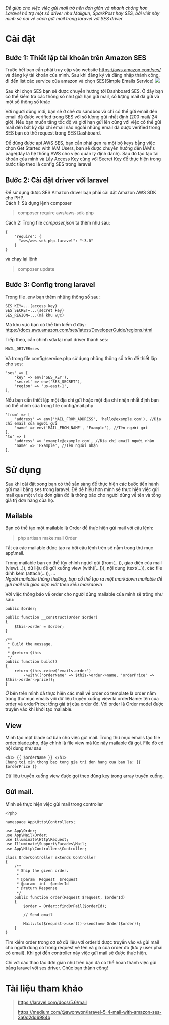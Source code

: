 *Để giúp cho việc việc gửi mail trở nên đơn giản và nhanh chóng hơn Laravel hỗ trợ một số driver như Mailgun, SparkPost hay SES, bài viết này mình sẽ nói về cách gửi mail trong laravel với SES driver*  
# Cài đặt
## Bước 1: Thiết lập tài khoản trên Amazon SES
Trước hết bạn cần phải truy cập vào website https://aws.amazon.com/ses/ và đăng ký tài khoản của mình. Sau khi đăng ký và đăng nhập thành công, đi đến list các service của amazon và chọn SES(Simple Emails Service)
![](https://images.viblo.asia/ebdbdf6c-29ee-4162-a9ce-041a22e4cb3f.png)

Sau khi chọn SES bạn sẽ được chuyển hướng tới Dashboard SES. Ở đây bạn có thể kiểm tra các thông số như giới hạn gửi mail, số lượng mail đã gửi và một số thông số khác 

Với người dùng mới, bạn sẽ ở chế độ sandbox và chỉ có thể gửi email đến email đã được verified trong SES với số lượng gửi nhất định (200 mail/ 24 giờ). Nếu bạn muốn tăng tốc độ và giới hạn gửi lên cùng với việc có thể gửi mail đến bất kỳ địa chỉ email nào ngoài những email đã được verified trong SES bạn có thể request trong SES Dashboard.

Để dùng được api AWS SES, bạn cẩn phải gen ra một bộ keys bằng việc chọn Get Started with IAM Users, bạn sẽ được chuyển hướng đến IAM's page(đây là hệ thống AWS cho việc quản lý định danh). Sau đó tạo tạo tài khoản của mình và Lấy Access Key cùng với Secret Key để thực hiện trong bước tiếp theo là config SES trong laravel
## Bước 2: Cài đặt driver với laravel
Để sử dụng được SES Amazon driver bạn phải cài đặt Amazon AWS SDK cho PHP.  
Cách 1: Sử dụng lệnh composer
> composer require aws/aws-sdk-php
> 
Cách 2: Trong file *composer.json* ta thêm như sau:
```
{
    "require": {
      "aws/aws-sdk-php-laravel": "~3.0"
    }
}
```
và chạy lại lệnh
> composer update
>
## Bước 3: Config trong laravel
Trong file .env bạn thêm những thông số sau:
```
SES_KEY=...(access key)
SES_SECRET=...(secret key)
SES_REGION=...(mã khu vực)
```
Mã khu vực bạn có thể tìm kiếm ở đây: https://docs.aws.amazon.com/ses/latest/DeveloperGuide/regions.html

Tiếp theo, cần chỉnh sửa lại mail driver thành ses:
```
MAIL_DRIVER=ses
```
Và trong file config/service.php sử dụng những thông số trên để thiết lập cho ses:
```
'ses' => [
    'key' => env('SES_KEY'),
    'secret' => env('SES_SECRET'),
    'region' => 'us-east-1',
],
```
Nếu bạn cần thiết lập một địa chỉ gửi hoặc một địa chỉ nhận nhất định bạn có thể chỉnh sửa trong file config/mail.php
```
'from' => [
    'address' => env('MAIL_FROM_ADDRESS', 'hello@example.com'), //Địa chỉ email của người gửi
    'name' => env('MAIL_FROM_NAME', 'Example'), //Tên người gửi
],
'to' => [
    'address' => 'example@example.com', //Địa chỉ email người nhận
    'name' => 'Example', //Tên người nhận
],
```
# Sử dụng
Sau khi cài đặt xong bạn có thể sẵn sàng để thực hiện các bước tiến hành gửi mail bằng ses trong laravel. Để dễ hiểu hơn mình sẽ thực hiện việc gửi mail qua một ví dụ đơn giản đó là thông báo cho người dùng về tên và tổng giá trị đơn hàng của họ.
## Mailable
Bạn có thể tạo một mailable là Order để thực hiện gửi mail với câu lệnh:
> php artisan make:mail Order
> 
Tất cả các mailable được tạo ra bởi câu lệnh trên sẽ nằm trong thư mục app\mail.

Trong mailable bạn có thể tùy chỉnh người gửi (from(...)), giao diện của mail (view(...)), dữ liệu để gửi xuống view (with([...])), nội dung (text(...)), các file đính kèm (attach(...)), ...  
*Ngoài mailable thông thường, bạn cố thể tạo ra một markdown mailable để gửi mail với giao diện viết theo kiểu markdown*

Với việc thông báo về order cho người dùng mailable của mình sẽ trông như sau:
```
public $order;

public function __construct(Order $order)
{
    $this->order = $order;
}

/**
 * Build the message.
 *
 * @return $this
 */
public function build()
{
    return $this->view('emails.order')
        ->with(['orderName' => $this->order->name, 'orderPrice' => $this->order->price]);
}
```

Ở bên trên mình đã thực hiện các mail về order có template là order nằm trong thư mục emails với dữ liệu truyền xuống view là orderName: tên của order và orderPrice: tổng giá trị của order đó. Với order là Order model được truyền vào khi khởi tạo mailable.
## View
Mình tạo một blade cơ bản cho việc gửi mail. Trong thư mục emails tạo file order.blade.php, đây chính là file view mà lúc nãy mailable đã gọi. File đó có nội dung như sau
```
<h1> {{ $orderName }} </h1>
Chung toi xin thong bao tong gia tri don hang cua ban la: {{ $orderPrice }}
```
Dữ liệu truyền xuống view được gọi theo đúng key trong array truyền xuống. 
## Gửi mail.
Mình sẽ thực hiện việc gửi mail trong controller
```
<?php

namespace App\Http\Controllers;

use App\Order;
use App\Mail\Order;
use Illuminate\Http\Request;
use Illuminate\Support\Facades\Mail;
use App\Http\Controllers\Controller;

class OrderController extends Controller
{
    /**
     * Ship the given order.
     *
     * @param  Request  $request
     * @param  int  $orderId
     * @return Response
     */
    public function order(Request $request, $orderId)
    {
        $order = Order::findOrFail($orderId);

        // Send email

        Mail::to($request->user())->send(new Order($order));
    }
}
```
Tìm kiếm order trong cơ sở dữ liệu với orderId được truyền vào và gửi mail cho người dùng có trong request về tên và giá của order đó (lưu ý user phải có email). Khi gọi đến controller này việc gửi mail sẽ được thực hiện.

Chỉ với các thao tác đơn giản như trên bạn đã có thể hoàn thành việc gửi bằng laravel với ses driver. Chúc bạn thành công!
# Tài liệu tham khảo
> https://laravel.com/docs/5.6/mail
> 
> https://medium.com/@awonwon/laravel-5-4-mail-with-amazon-ses-3a0d2dd6984b
